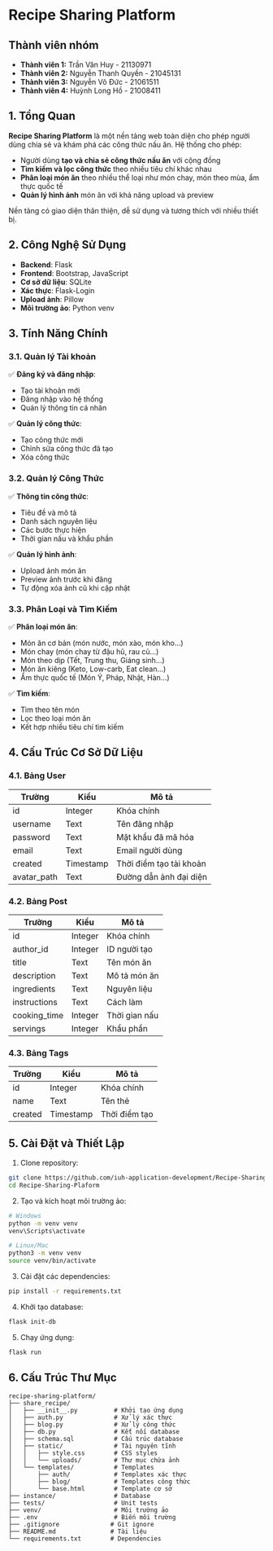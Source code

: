 # **Recipe Sharing Platform**

## **Thành viên nhóm**
- **Thành viên 1:** Trần Văn Huy - 21130971
- **Thành viên 2:** Nguyễn Thanh Quyền - 21045131
- **Thành viên 3:** Nguyễn Võ Đức - 21061511
- **Thành viên 4:** Huỳnh Long Hồ - 21008411

## **1. Tổng Quan**

**Recipe Sharing Platform** là một nền tảng web toàn diện cho phép người dùng chia sẻ và khám phá các công thức nấu ăn. Hệ thống cho phép:

* Người dùng **tạo và chia sẻ công thức nấu ăn** với cộng đồng
* **Tìm kiếm và lọc công thức** theo nhiều tiêu chí khác nhau
* **Phân loại món ăn** theo nhiều thể loại như món chay, món theo mùa, ẩm thực quốc tế
* **Quản lý hình ảnh** món ăn với khả năng upload và preview

Nền tảng có giao diện thân thiện, dễ sử dụng và tương thích với nhiều thiết bị.

## **2. Công Nghệ Sử Dụng**

* **Backend**: Flask
* **Frontend**: Bootstrap, JavaScript
* **Cơ sở dữ liệu**: SQLite
* **Xác thực**: Flask-Login
* **Upload ảnh**: Pillow
* **Môi trường ảo**: Python venv

## **3. Tính Năng Chính**

### **3.1. Quản lý Tài khoản**

✅ **Đăng ký và đăng nhập**:
* Tạo tài khoản mới
* Đăng nhập vào hệ thống
* Quản lý thông tin cá nhân

✅ **Quản lý công thức**:
* Tạo công thức mới
* Chỉnh sửa công thức đã tạo
* Xóa công thức

### **3.2. Quản lý Công Thức**

✅ **Thông tin công thức**:
* Tiêu đề và mô tả
* Danh sách nguyên liệu
* Các bước thực hiện
* Thời gian nấu và khẩu phần

✅ **Quản lý hình ảnh**:
* Upload ảnh món ăn
* Preview ảnh trước khi đăng
* Tự động xóa ảnh cũ khi cập nhật

### **3.3. Phân Loại và Tìm Kiếm**

✅ **Phân loại món ăn**:
* Món ăn cơ bản (món nước, món xào, món kho...)
* Món chay (món chay từ đậu hũ, rau củ...)
* Món theo dịp (Tết, Trung thu, Giáng sinh...)
* Món ăn kiêng (Keto, Low-carb, Eat clean...)
* Ẩm thực quốc tế (Món Ý, Pháp, Nhật, Hàn...)

✅ **Tìm kiếm**:
* Tìm theo tên món
* Lọc theo loại món ăn
* Kết hợp nhiều tiêu chí tìm kiếm

## **4. Cấu Trúc Cơ Sở Dữ Liệu**

### **4.1. Bảng User**

| Trường | Kiểu | Mô tả |
|--------|------|--------|
| id | Integer | Khóa chính |
| username | Text | Tên đăng nhập |
| password | Text | Mật khẩu đã mã hóa |
| email | Text | Email người dùng |
| created | Timestamp | Thời điểm tạo tài khoản |
| avatar_path | Text | Đường dẫn ảnh đại diện |

### **4.2. Bảng Post**

| Trường | Kiểu | Mô tả |
|--------|------|--------|
| id | Integer | Khóa chính |
| author_id | Integer | ID người tạo |
| title | Text | Tên món ăn |
| description | Text | Mô tả món ăn |
| ingredients | Text | Nguyên liệu |
| instructions | Text | Cách làm |
| cooking_time | Integer | Thời gian nấu |
| servings | Integer | Khẩu phần |

### **4.3. Bảng Tags**

| Trường | Kiểu | Mô tả |
|--------|------|--------|
| id | Integer | Khóa chính |
| name | Text | Tên thẻ |
| created | Timestamp | Thời điểm tạo |

## **5. Cài Đặt và Thiết Lập**

1. Clone repository:
```bash
git clone https://github.com/iuh-application-development/Recipe-Sharing-Plaform.git
cd Recipe-Sharing-Plaform
```

2. Tạo và kích hoạt môi trường ảo:
```bash
# Windows
python -m venv venv
venv\Scripts\activate

# Linux/Mac
python3 -m venv venv
source venv/bin/activate
```

3. Cài đặt các dependencies:
```bash
pip install -r requirements.txt
```

4. Khởi tạo database:
```bash
flask init-db
```

5. Chạy ứng dụng:
```bash
flask run
```

## **6. Cấu Trúc Thư Mục**

```
recipe-sharing-platform/
├── share_recipe/
│   ├── __init__.py          # Khởi tạo ứng dụng
│   ├── auth.py              # Xử lý xác thực
│   ├── blog.py              # Xử lý công thức
│   ├── db.py                # Kết nối database
│   ├── schema.sql           # Cấu trúc database
│   ├── static/              # Tài nguyên tĩnh
│   │   ├── style.css        # CSS styles
│   │   └── uploads/         # Thư mục chứa ảnh
│   └── templates/           # Templates
│       ├── auth/            # Templates xác thực
│       ├── blog/            # Templates công thức
│       └── base.html        # Template cơ sở
├── instance/                # Database
├── tests/                   # Unit tests
├── venv/                    # Môi trường ảo
├── .env                     # Biến môi trường
├── .gitignore              # Git ignore
├── README.md               # Tài liệu
└── requirements.txt        # Dependencies
```

